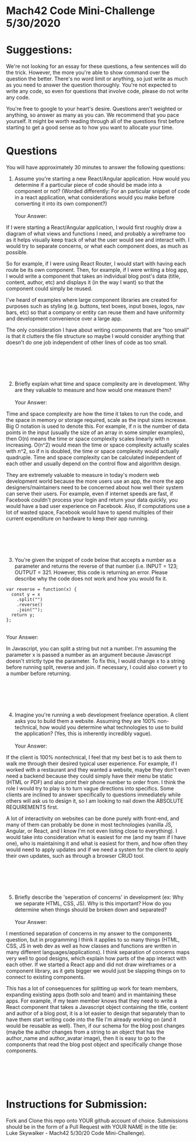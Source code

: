 # Mach42 Code Mini-Challenge 5/30/2020

# Suggestions:
We're not looking for an essay for these questions, a few sentences will do the trick. However, the more you're able to show command over the question the better. There's no word limit or anything, so just write as much as you need to answer the question thoroughly. You're not expected to write any code, so even for questions that involve code, please do not write any code. 

You're free to google to your heart's desire. Questions aren't weighted or anything, so answer as many as you can. We recommend that you pace yourself. It might be worth reading through all of the questions first before starting to get a good sense as to how you want to allocate your time. 


# Questions
You will have approximately 30 minutes to answer the following questions:

1. Assume you're starting a new React/Angular application. How would you determine if a particular piece of code should be made into a component or not? (Worded differently: For an particular snippet of code in a react application, what considerations would you make before converting it into its own component?) <br/><br/>
Your Answer:<br/>

  If I were starting a React/Angular application, I would first roughly draw a diagram of what views and functions I need, and probably a wireframe too as it helps visually keep track of what the user would see and interact with. I would try to separate concerns, or what each component does, as much as possible.
  
  So for example, if I were using React Router, I would start with having each route be its own component. Then, for example, if I were writing a blog app, I would write a component that takes an individual blog post's data (title, content, author, etc) and displays it (in the way I want) so that the component could simply be reused.
  
  I've heard of examples where large component libraries are created for purposes such as styling (e.g. buttons, text boxes, input boxes, logos, nav bars, etc) so that a company or entity can reuse them and have uniformity and development convenience over a large app.
  
  The only consideration I have about writing components that are "too small" is that it clutters the file structure so maybe I would consider anything that doesn't do one job independent of other lines of code as too small. 

<br/><br/>
<br/><br/>

2. Briefly explain what time and space complexity are in development. Why are they valuable to measure and how would one measure them?<br/><br/>
Your Answer:<br/>

  Time and space complexity are how the time it takes to run the code, and the space in memory or storage required, scale as the input sizes increase. Big O notation is used to denote this. For example, if n is the number of data points in the input (usually the size of an array in some simpler examples), then O(n) means the time or space complexity scales linearly with n increasing. O(n^2) would mean the time or space complexity actually scales with n^2, so if n is doubled, the time or space complexity would actually quadruple. Time and space complexity can be calculated independent of each other and usually depend on the control flow and algorithm design.
  
  They are extremely valuable to measure in today's modern web development world because the more users use an app, the more the app designers/maintainers need to be concerned about how well their system can serve their users. For example, even if internet speeds are fast, if Facebook couldn't process your login and return your data quickly, you would have a bad user experience on Facebook. Also, if computations use a lot of wasted space, Facebook would have to spend multiples of their current expenditure on hardware to keep their app running.
  

<br/><br/>
<br/><br/>

3. You're given the snippet of code below that accepts a number as a parameter and returns the reverse of that number (i.e. INPUT = 123; OUTPUT = 321. However, this code is returning an error. Please describe why the code does not work and how you would fix it. <br/>
```
var reverse = function(x) {
  const y = x
    .split("")
    .reverse()
    .join("");
  return y;
};
```
<br/>
Your Answer:<br/>

 In Javascript, you can split a string but not a number. I'm assuming the parameter x is passed a number as an argument because Javascript doesn't strictly type the parameter. To fix this, I would change x to a string before running split, reverse and join. If necessary, I could also convert y to a number before returning.

<br/><br/>
<br/><br/>

4. Imagine you're running a web development freelance operation. A client asks you to build them a website. Assuming they are 100% non-technical, how would you determine what technologies to use to build the application? (Yes, this is inherently incredibly vague).<br/><br/>
Your Answer:<br/>
 
  If the client is 100% nontechnical, I feel that my best bet is to ask them to walk me through their desired typical user experience. For example, if I worked with a restaurant and they wanted a website, maybe they don't even need a backend because they could simply have their menu be static (HTML or PDF) and also print their phone number to order from. I think the role I would try to play is to turn vague directions into specifics. Some clients are inclined to answer specifically to questions immediately while others will ask us to design it, so I am looking to nail down the ABSOLUTE REQUIREMENTS first.
  
  A lot of interactivity on websites can be done purely with front-end, and many of them can probably be done in most technologies (vanilla JS, Angular, or React, and I know I'm not even listing close to everything). I would take into consideration what is easiest for me (and my team if I have one), who is maintaining it and what is easiest for them, and how often they would need to apply updates and if we need a system for the client to apply their own updates, such as through a browser CRUD tool.

<br/><br/>
<br/><br/>

5. Briefly describe the 'seperation of concerns' in development (ex: Why we separate HTML, CSS, JS). Why is this important? How do you determine when things should be broken down and separated? <br/><br/>
Your Answer: <br/>

  I mentioned separation of concerns in my answer to the components question, but in programming I think it applies to so many things (HTML, CSS, JS in web dev as well as how classes and functions are written in many different languages/applications). I think separation of concerns maps very well to good designs, which explain how parts of the app interact with each other. If we started a React app and did not draw wireframes or a component library, as it gets bigger we would just be slapping things on to connect to existing components.
  
  This has a lot of consequences for splitting up work for team members, expanding existing apps (both solo and team) and in maintaining these apps. For example, if my team member knows that they need to write a React component that takes a Javascript object containing the title, content and author of a blog post, it is a lot easier to design that separately than to have them start writing code into the file I'm already working on (and it would be reusable as well). Then, if our schema for the blog post changes (maybe the author changes from a string to an object that has the author_name and author_avatar image), then it is easy to go to the components that read the blog post object and specifically change those components.

<br/><br/>
<br/><br/>

# Instructions for Submission:
Fork and Clone this repo onto YOUR github account of choice.
Submissions should be in the form of a Pull Request with YOUR NAME in the title (ie: Luke Skywalker - Mach42 5/30/20 Code Mini-Challenge).

